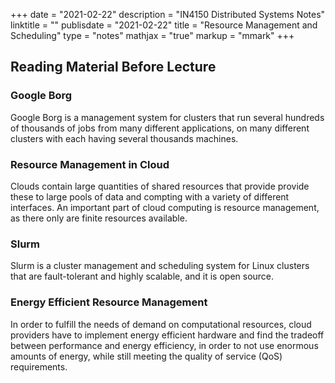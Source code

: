 +++
date = "2021-02-22"
description = "IN4150 Distributed Systems Notes"
linktitle = ""
publisdate = "2021-02-22"
title = "Resource Management and Scheduling"
type = "notes"
mathjax = "true"
markup = "mmark"
+++

## Reading Material Before Lecture

### Google Borg

Google Borg is a management system for clusters that run several hundreds of thousands of jobs from many different
applications, on many different clusters with each having several thousands machines.

### Resource Management in Cloud

Clouds contain large quantities of shared resources that provide provide these to large pools of data and compting with
a variety of different interfaces. An important part of cloud computing is resource management, as there only are finite
resources available.

### Slurm

Slurm is a cluster management and scheduling system for Linux clusters that are fault-tolerant and highly scalable, and
it is open source.

### Energy Efficient Resource Management

In order to fulfill the needs of demand on computational resources, cloud providers have to implement energy efficient
hardware and find the tradeoff between performance and energy efficiency, in order to not use enormous amounts of energy,
while still meeting the quality of service (QoS) requirements.
